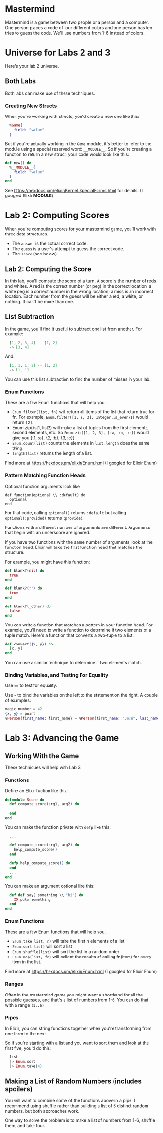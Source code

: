# Mastermind

Mastermind is a game between two people or a person and a computer. One person places a code of four different colors and one person has ten tries to guess the code. We'll use numbers from 1-6 instead of colors. 

# Universe for Labs 2 and 3 

Here's your lab 2 universe. 

## Both Labs

Both labs can make use of these techniques. 

### Creating New Structs

When you're working with structs, you'd create a new one like this: 

```elixir
  %Game{
    field: "value"
  }
```

But if you're actually working in the `Game` module, it's better to refer to the module using a special reserved word: `__MODULE__`. So if you're creating a function to return a new struct, your code would look like this: 

```elixir
def new() do
  %__MODULE__{
    field: "value"
  }
end
```

See https://hexdocs.pm/elixir/Kernel.SpecialForms.html for details. (I googled Elixir __MODULE__)


# Lab 2: Computing Scores

When you're computing scores for your mastermind game, you'll work with three data structures. 

- The `answer` is the actual correct code. 
- The `guess` is a user's attempt to guess the correct code. 
- The `score`  (see below)

## Lab 2: Computing the Score

In this lab, you'll compute the score of a turn. A score is the number of reds and whites. A red is the correct number (or peg) in the correct location; a white peg is a correct number in the wrong location; a miss is an incorrect location. Each number from the guess will be either a red, a white, or nothing. It can't be more than one. 

## List Subtraction

In the game, you'll find it useful to subtract one list from another. For example: 


```elixir
  [1, 2, 3, 4] -- [1, 2]
  -> [3, 4]
```

And: 

```elixir
  [1, 1, 1, 2] -- [1, 2]
  -> [1, 1]
```


You can use this list subtraction to find the number of misses in your lab. 

### Enum Functions

These are a few Enum functions that will help you. 

- `Enum.filter(list, fn)` will return all items of the list that return true for fn. For example, `Enum.filter([1, 2, 3], Integer.is_even/1)` would return `[2]`.
- Enum.zip(list1, list2) will make a list of tuples from the first elements, second elements, etc. So `Enum.zip([1, 2, 3], [:a, :b, :c])` would give you [{1, :a}, {2, :b}, {3, :c}]
- `Enum.count(list)` counts the elements in `list`. `length` does the same thing.
- `length(list)` returns the length of a list. 

Find more at https://hexdocs.pm/elixir/Enum.html (I googled for Elixir Enum)

### Pattern Matching Function Heads

Optional function arguments look like 

```
def function(optional \\ :default) do
  optional
end
```

For that code, calling `optional()` returns `:default` but calling `optional(:provided)` returns `:provided`.


Functions with a different number of arguments are different. Arguments that begin with an underscore are ignored. 

If you have two functions with the same number of arguments, look at the function head. Elixir will take the first function head that matches the structure. 

For example, you might have this function: 

```elixir
def blank?(nil) do
  true
end

def blank?("") do
  true
end

def blank?(_other) do
  false
end
```

You can write a function that matches a pattern in your function head. For example, you'll need to write a function to determine if two elements of a tuple match. Here's a function that converts a two-tuple to a list: 

```elixir
def convert({x, y}) do
  [x, y]
end
```


You can use a similar technique to determine if two elements match. 

### Binding Variables, and Testing For Equality

Use `==` to test for equality. 

Use `=` to bind the variables on the left to the statement on the right. A couple of examples: 

```elixir
magic_number = 42
{x, y} = point
%Person{first_name: first_name} = %Person{first_name: "José", last_name: "Valim"}
```


# Lab 3: Advancing the Game

## Working With the Game 

These techniques will help with Lab 3.

### Functions

Define an Elixir fuction like this: 

```elixir
defmodule Score do
  def compute_score(arg1, arg2) do
    
  end
end
``` 

You can make the function private with `defp` like this: 

```elixir
  ...
  
  def compute_score(arg1, arg2) do
    help_compute_score()
  end
  
  defp help_compute_score() do
  end
  ...
end
``` 

You can make an argument optional like this: 

```elixir
  def def say( something \\ "hi") do
    IO.puts something
  end
end
``` 

### Enum Functions

These are a few Enum functions that will help you. 

- `Enum.take(list, n)` will take the first n elements of a list
- `Enum.sort(list)` will sort a list
- `Enum.shuffle(list)` will sort the list in a random order
- `Enum.map(list, fn)` will collect the results of calling fn(item) for every item in the list.



Find more at https://hexdocs.pm/elixir/Enum.html (I googled for Elixir Enum)

### Ranges

Often in the mastermind game you might want a shorthand for all the possible guesses, and that's a list of numbers from 1-6. You can do that with a range `(1..6)`

### Pipes

In Elixir, you can string functions together when you're transforming from one form to the next. 

So if you're starting with a list and you want to sort them and look at the first five, you'd do this: 

```elixir
  list
  |> Enum.sort
  |> Enum.take(4)
```

## Making a List of Random Numbers (includes spoilers)

You will want to combine some of the functions above in a pipe. I recommend using shuffle rather than building a list of 6 distinct random numbers, but both approaches work. 

One way to solve the problem is to make a list of numbers from 1-6, shuffle them, and take four. 



